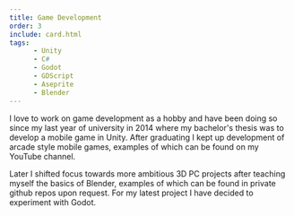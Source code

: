 ```yaml
---
title: Game Development
order: 3
include: card.html
tags:
      - Unity
      - C#
      - Godot
      - GDScript
      - Aseprite
      - Blender
---
```

I love to work on game development as a hobby and have been doing so since my last year of university in 2014 where my bachelor's thesis was to develop a mobile game in Unity. After graduating I kept up development of arcade style mobile games, examples of which can be found on my YouTube channel.

Later I shifted focus towards more ambitious 3D PC projects after teaching myself the basics of Blender, examples of which can be found in private github repos upon request. For my latest project I have decided to experiment with Godot.
